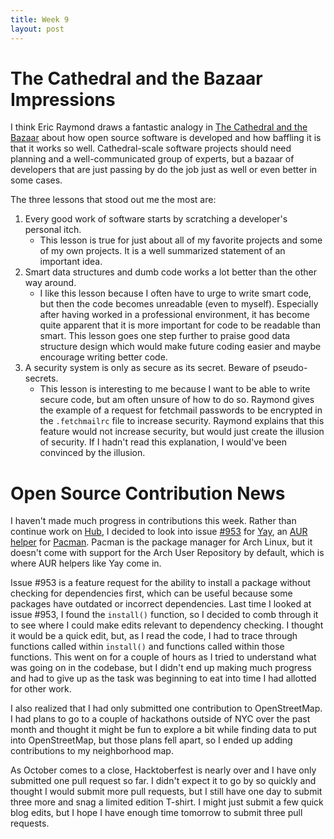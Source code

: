```yaml
---
title: Week 9
layout: post
---
```


# The Cathedral and the Bazaar Impressions

I think Eric Raymond draws a fantastic analogy in [The Cathedral and the Bazaar](http://www.catb.org/~esr/writings/cathedral-bazaar/cathedral-bazaar/index.html) about how open source software is developed and how baffling it is that it works so well. Cathedral-scale software projects should need planning and a well-communicated group of experts, but a bazaar of developers that are just passing by do the job just as well or even better in some cases.

The three lessons that stood out me the most are:

1. Every good work of software starts by scratching a developer's personal itch.
    - This lesson is true for just about all of my favorite projects and some of my own projects. It is a well summarized statement of an important idea.
1. Smart data structures and dumb code works a lot better than the other way around.
    - I like this lesson because I often have to urge to write smart code, but then the code becomes unreadable (even to myself). Especially after having worked in a professional environment, it has become quite apparent that it is more important for code to be readable than smart. This lesson goes one step further to praise good data structure design which would make future coding easier and maybe encourage writing better code.
1. A security system is only as secure as its secret. Beware of pseudo-secrets.
    - This lesson is interesting to me because I want to be able to write secure code, but am often unsure of how to do so. Raymond gives the example of a request for fetchmail passwords to be encrypted in the `.fetchmailrc` file to increase security. Raymond explains that this feature would not increase security, but would just create the illusion of security. If I hadn't read this explanation, I would've been convinced by the illusion.

# Open Source Contribution News

I haven't made much progress in contributions this week. Rather than continue work on [Hub](https://github.com/github/hub), I decided to look into issue [#953](https://github.com/Jguer/yay/issues/953) for [Yay](https://github.com/Jguer/yay), an [AUR helper](https://wiki.archlinux.org/index.php/AUR_helpers) for [Pacman](https://wiki.archlinux.org/index.php/pacman). Pacman is the package manager for Arch Linux, but it doesn't come with support for the Arch User Repository by default, which is where AUR helpers like Yay come in.

Issue #953 is a feature request for the ability to install a package without checking for dependencies first, which can be useful because some packages have outdated or incorrect dependencies. Last time I looked at issue #953, I found the `install()` function, so I decided to comb through it to see where I could make edits relevant to dependency checking. I thought it would be a quick edit, but, as I read the code, I had to trace through functions called within `install()` and functions called within those functions. This went on for a couple of hours as I tried to understand what was going on in the codebase, but I didn't end up making much progress and had to give up as the task was beginning to eat into time I had allotted for other work.

I also realized that I had only submitted one contribution to OpenStreetMap. I had plans to go to a couple of hackathons outside of NYC over the past month and thought it might be fun to explore a bit while finding data to put into OpenStreetMap, but those plans fell apart, so I ended up adding contributions to my neighborhood map.

As October comes to a close, Hacktoberfest is nearly over and I have only submitted one pull request so far. I didn't expect it to go by so quickly and thought I would submit more pull requests, but I still have one day to submit three more and snag a limited edition T-shirt. I might just submit a few quick blog edits, but I hope I have enough time tomorrow to submit three pull requests.
